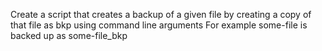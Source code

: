 Create a script that creates a backup of a given file by creating a copy of that file as bkp using command line arguments
For example some-file is backed up as some-file_bkp
